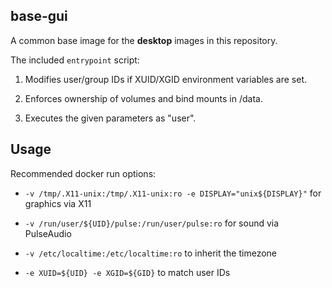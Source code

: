 ## base-gui

A common base image for the **desktop** images in this repository.

The included `entrypoint` script:

 1. Modifies user/group IDs if XUID/XGID environment variables are set.

 2. Enforces ownership of volumes and bind mounts in /data.

 3. Executes the given parameters as "user".

## Usage

Recommended docker run options:

 * `-v /tmp/.X11-unix:/tmp/.X11-unix:ro -e DISPLAY="unix${DISPLAY}"` for graphics via X11

 * `-v /run/user/${UID}/pulse:/run/user/pulse:ro` for sound via PulseAudio

 * `-v /etc/localtime:/etc/localtime:ro` to inherit the timezone

 * `-e XUID=${UID} -e XGID=${GID}` to match user IDs
